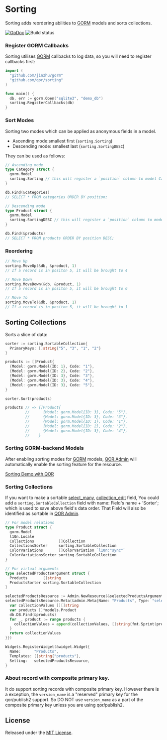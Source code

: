 # Sorting

Sorting adds reordering abilities to [GORM](https://github.com/jinzhu/gorm) models and sorts collections.

[![GoDoc](https://godoc.org/github.com/qor/sorting?status.svg)](https://godoc.org/github.com/qor/sorting)
![Build status](https://prow.theplant.dev/badge.svg?jobs=post-qor-sorting-go-test)

### Register GORM Callbacks

Sorting utilises [GORM](https://github.com/jinzhu/gorm) callbacks to log data, so you will need to register callbacks first:

```go
import (
  "github.com/jinzhu/gorm"
  "github.com/qor/sorting"
)

func main() {
  db, err := gorm.Open("sqlite3", "demo_db")
  sorting.RegisterCallbacks(db)
}
```

### Sort Modes

Sorting two modes which can be applied as anonymous fields in a model.

- Ascending mode:smallest first (`sorting.Sorting`)
- Descending mode: smallest last (`sorting.SortingDESC`)

They can be used as follows:

```go
// Ascending mode
type Category struct {
  gorm.Model
  sorting.Sorting // this will register a `position` column to model Category, used to save record's order
}

db.Find(&categories)
// SELECT * FROM categories ORDER BY position;

// Descending mode
type Product struct {
  gorm.Model
  sorting.SortingDESC // this will register a `position` column to model Product, used to save record's order
}

db.Find(&products)
// SELECT * FROM products ORDER BY position DESC;
```

### Reordering

```go
// Move Up
sorting.MoveUp(&db, &product, 1)
// If a record is in positon 5, it will be brought to 4

// Move Down
sorting.MoveDown(&db, &product, 1)
// If a record is in positon 5, it will be brought to 6

// Move To
sorting.MoveTo(&db, &product, 1)
// If a record is in positon 5, it will be brought to 1
```

## Sorting Collections

Sorts a slice of data:

```go
sorter := sorting.SortableCollection{
  PrimaryKeys: []string{"5", "3", "1", "2"}
}

products := []Product{
  {Model: gorm.Model{ID: 1}, Code: "1"},
  {Model: gorm.Model{ID: 2}, Code: "2"},
  {Model: gorm.Model{ID: 3}, Code: "3"},
  {Model: gorm.Model{ID: 3}, Code: "4"},
  {Model: gorm.Model{ID: 3}, Code: "5"},
}

sorter.Sort(products)

products // => []Product{
         //      {Model: gorm.Model{ID: 3}, Code: "5"},
         //      {Model: gorm.Model{ID: 3}, Code: "3"},
         //      {Model: gorm.Model{ID: 1}, Code: "1"},
         //      {Model: gorm.Model{ID: 2}, Code: "2"},
         //      {Model: gorm.Model{ID: 3}, Code: "4"},
         //    }
```

### Sorting GORM-backend Models

After enabling sorting modes for [GORM](https://github.com/jinzhu/gorm) models, [QOR Admin](https://github.com/qor/admin) will automatically enable the sorting feature for the resource.

[Sorting Demo with QOR](http://demo.getqor.com/admin/colors?sorting=true)

### Sorting Collections

If you want to make a sortable [select_many](http://doc.getqor.com/admin/metas/select-many.html), [collection_edit](http://doc.getqor.com/admin/metas/collection-edit.html) field, You could add a `sorting.SortableCollection` field with name: Field's name + 'Sorter'; which is used to save above field's data order. That Field will also be identified as sortable in [QOR Admin](https://github.com/qor/admin).

```go
// For model relations
type Product struct {
  gorm.Model
  l10n.Locale
  Collections           []Collection
  CollectionsSorter     sorting.SortableCollection
  ColorVariations       []ColorVariation `l10n:"sync"`
  ColorVariationsSorter sorting.SortableCollection
}

// For virtual arguments
type selectedProductsArgument struct {
  Products       []string
  ProductsSorter sorting.SortableCollection
}

selectedProductsResource := Admin.NewResource(&selectedProductsArgument{})
selectedProductsResource.Meta(&admin.Meta{Name: "Products", Type: "select_many", Collection: func(value interface{}, context *qor.Context) [][]string {
  var collectionValues [][]string
  var products []*models.Product
  db.DB.Find(&products)
  for _, product := range products {
    collectionValues = append(collectionValues, []string{fmt.Sprint(product.ID), product.Name})
  }
  return collectionValues
}})

Widgets.RegisterWidget(&widget.Widget{
  Name:      "Products",
  Templates: []string{"products"},
  Setting:   selectedProductsResource,
}
```

### About record with composite primary key.
It do support sorting records with composite primary key. However there is a exception, the `version_name` is a "reserved" primary key for the qor/publish2 support. So DO NOT use `version_name` as a part of the composite primary key unless you are using qor/publish2.

## License

Released under the [MIT License](http://opensource.org/licenses/MIT).
